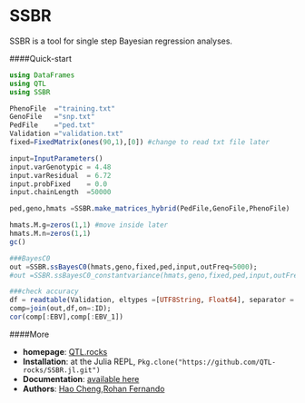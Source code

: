 # SSBR

SSBR is a tool for single step Bayesian regression analyses.


####Quick-start

```Julia
using DataFrames
using QTL
using SSBR

PhenoFile  ="training.txt"
GenoFile   ="snp.txt"
PedFile    ="ped.txt"
Validation ="validation.txt"
fixed=FixedMatrix(ones(90,1),[0]) #change to read txt file later

input=InputParameters()
input.varGenotypic = 4.48
input.varResidual  = 6.72
input.probFixed    = 0.0
input.chainLength  =50000

ped,geno,hmats =SSBR.make_matrices_hybrid(PedFile,GenoFile,PhenoFile)

hmats.M.g=zeros(1,1) #move inside later
hmats.M.n=zeros(1,1)
gc()

###BayesC0
out =SSBR.ssBayesC0(hmats,geno,fixed,ped,input,outFreq=5000);
#out =SSBR.ssBayesC0_constantvariance(hmats,geno,fixed,ped,input,outFreq=100)

###check accuracy
df = readtable(Validation, eltypes =[UTF8String, Float64], separator = ' ',header=false,names=[:ID,:EBV]);
comp=join(out,df,on=:ID);
cor(comp[:EBV],comp[:EBV_1])
```

####More

* **homepage**: [QTL.rocks](http://QTL.rocks)
* **Installation**: at the Julia REPL, `Pkg.clone("https://github.com/QTL-rocks/SSBR.jl.git")`
* **Documentation**: [available here](https://github.com/QTL-rocks/SSBR.jl/wiki)
* **Authors**: [Hao Cheng](http://reworkhow.github.io),[Rohan Fernando](http://www.ans.iastate.edu/faculty/index.php?id=rohan)
